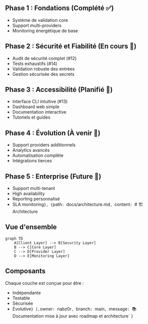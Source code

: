 

## Phase 1 : Fondations (Complété ✅)
- Système de validation core
- Support multi-providers
- Monitoring énergétique de base

## Phase 2 : Sécurité et Fiabilité (En cours 🚧)
- Audit de sécurité complet (#12)
- Tests exhaustifs (#14)
- Validation robuste des entrées
- Gestion sécurisée des secrets

## Phase 3 : Accessibilité (Planifié 📅)
- Interface CLI intuitive (#13)
- Dashboard web simple
- Documentation interactive
- Tutoriels et guides

## Phase 4 : Évolution (À venir 🔮)
- Support providers additionnels
- Analytics avancés
- Automatisation complète
- Intégrations tierces

## Phase 5 : Enterprise (Future 🎯)
- Support multi-tenant
- High availability
- Reporting personnalisé
- SLA monitoring`
    },
    {
      `path`: `docs/architecture.md`,
      `content`: `# 🏗️ Architecture

## Vue d'ensemble

```mermaid
graph TD
    A[Client Layer] --> B[Security Layer]
    B --> C[Core Layer]
    C --> D[Provider Layer]
    D --> E[Monitoring Layer]
```

## Composants

Chaque couche est conçue pour être :
- Indépendante
- Testable
- Sécurisée
- Évolutive`
    }
  ],
  `owner`: `nabz0r`,
  `branch`: `main`,
  `message`: `📚 Documentation mise à jour avec roadmap et architecture`
}
